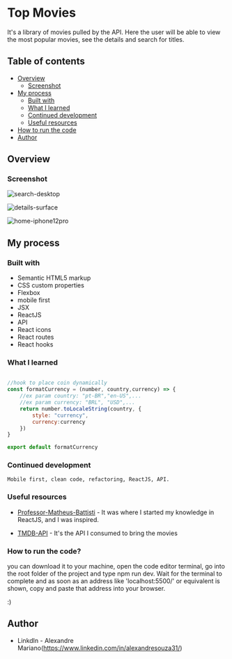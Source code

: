 # Top Movies

It's a library of movies pulled by the API. Here the user will be able to view the most popular movies, see the details and search for titles.

## Table of contents

- [Overview](#overview)
  - [Screenshot](#screenshot)
- [My process](#my-process)
  - [Built with](#built-with)
  - [What I learned](#what-i-learned)
  - [Continued development](#continued-development)
  - [Useful resources](#useful-resources)
- [How to run the code](#How-to-run-the-code)
- [Author](#author)

## Overview

### Screenshot
![search-desktop](https://github.com/alexandreSouza31/Top_Movies/assets/112407769/c5f6c4bd-b0e2-4743-98d6-039e3093a474)

![details-surface](https://github.com/alexandreSouza31/Top_Movies/assets/112407769/01274afd-966d-47b7-8250-f7c8d2ed8065)

![home-iphone12pro](https://github.com/alexandreSouza31/Top_Movies/assets/112407769/2ee8bb16-4c03-4ee2-9687-ea51bd47960d)



## My process

### Built with

- Semantic HTML5 markup
- CSS custom properties
- Flexbox
- mobile first
- JSX
- ReactJS
- API
- React icons
- React routes
- React hooks


### What I learned

```jsx

//hook to place coin dynamically
const formatCurrency = (number, country,currency) => {
    //ex param country: "pt-BR","en-US",...
    //ex param currency: "BRL", "USD",...
    return number.toLocaleString(country, {
        style: "currency",
        currency:currency
    })
}

export default formatCurrency


```

### Continued development

```
Mobile first, clean code, refactoring, ReactJS, API.
```

### Useful resources

- [Professor-Matheus-Battisti](https://www.youtube.com/watch?v=XqxUHVVO7-U&list=PL5M4_UB58l_g9hm0veEzVWaJv2cBcHWKg&index=2&t=765s) - It was where I started my knowledge in ReactJS, and I was inspired.

- [TMDB-API](https://www.themoviedb.org/) - It's the API I consumed to bring the movies

### How to run the code? 


you can download it to your machine, open the code editor terminal, go into the root folder of the project and type npm run dev. Wait for the terminal to complete and as soon as an address like 'localhost:5500/' or equivalent is shown, copy and paste that address into your browser.


 :)

## Author

- LinkdIn - Alexandre Mariano(https://www.linkedin.com/in/alexandresouza31/)
